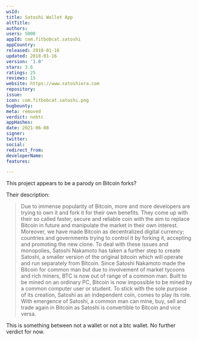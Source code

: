 ```yaml
---
wsId: 
title: Satoshi Wallet App
altTitle: 
authors: 
users: 5000
appId: com.fitbobcat.satoshi
appCountry: 
released: 2018-01-16
updated: 2018-01-16
version: '1.0'
stars: 3.6
ratings: 25
reviews: 15
website: https://www.satoshiera.com
repository: 
issue: 
icon: com.fitbobcat.satoshi.png
bugbounty: 
meta: removed
verdict: nobtc
appHashes: 
date: 2021-06-08
signer: 
twitter: 
social: 
redirect_from: 
developerName: 
features: 

---
```


This project appears to be a parody on Bitcoin forks?

Their description:

> Due to immense popularity of Bitcoin, more and more developers are
trying to own it and fork it for their own benefits. They come up with their so
called faster, secure and reliable coin with the aim to replace Bitcoin in future
and manipulate the market in their own interest. Moreover, we have made
Bitcoin as decentralized digital currency; countries and governments trying to
control it by forking it, accepting and promoting the new clone. To deal with these issues and monopolies, Satoshi Nakamoto has taken a further step to create Satoshi, a smaller version of the original bitcoin which will operate and run separately from Bitcoin. Since Satoshi Nakamoto made the Bitcoin for common man but due to involvement of market tycoons and rich miners, BTC is now out of range of a common man. Built to be mined on an ordinary PC, Bitcoin is now impossible to be mined by a common computer user or student. To stick with the sole purpose of its creation, Satoshi as an independent coin, comes to play its role. With emergence of Satoshi, a common man can mine, buy, sell and trade again in Bitcoin as Satoshi is convertible to Bitcoin and vice versa.

This is something between not a wallet or not a btc wallet. No further verdict for now.
